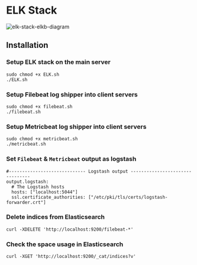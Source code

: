 # ELK Stack

![elk-stack-elkb-diagram](https://user-images.githubusercontent.com/1708683/35180071-ca7658bc-fdd1-11e7-87ea-3c55c037c501.png)

## Installation

### Setup ELK stack on the main server
```
sudo chmod +x ELK.sh
./ELK.sh
```

### Setup Filebeat log shipper into client servers
```
sudo chmod +x filebeat.sh
./filebeat.sh
```

### Setup Metricbeat log shipper into client servers
```
sudo chmod +x metricbeat.sh
./metricbeat.sh
```

### Set `Filebeat` & `Metricbeat` output as logstash
```
#----------------------------- Logstash output --------------------------------
output.logstash:
  # The Logstash hosts
  hosts: ["localhost:5044"]
  ssl.certificate_authorities: ["/etc/pki/tls/certs/logstash-forwarder.crt"]
```

### Delete indices from Elasticsearch
```
curl -XDELETE 'http://localhost:9200/filebeat-*'
```

### Check the space usage in Elasticsearch
```
curl -XGET 'http://localhost:9200/_cat/indices?v'
```
